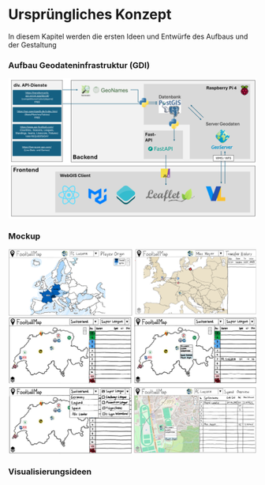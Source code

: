 # Ursprüngliches Konzept

In diesem Kapitel werden die ersten Ideen und Entwürfe des Aufbaus und der Gestaltung

### Aufbau Geodateninfrastruktur (GDI)

![GDI Konzept](Bilder/GDI_Architektur_konzept.png)

### Mockup

![mockup1](Bilder/mockup1.png)
![mockup2](Bilder/mockup2.png)

### Visualisierungsideen
